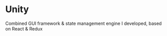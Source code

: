 # Unity
Combined GUI framework &amp; state management engine I developed, based on React &amp; Redux
